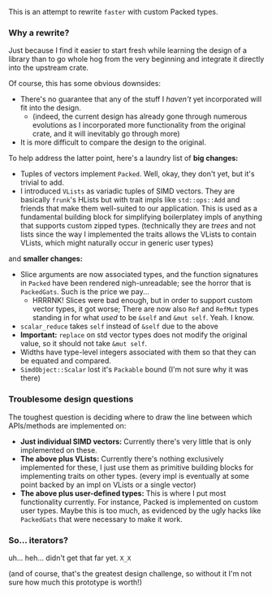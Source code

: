 This is an attempt to rewrite `faster` with custom Packed types.

### Why a rewrite?

Just because I find it easier to start fresh while learning the design of a library than to go whole hog from the very beginning and integrate it directly into the upstream crate.

Of course, this has some obvious downsides:

* There's no guarantee that any of the stuff I *haven't* yet incorporated will fit into the design.
  * (indeed, the current design has already gone through numerous evolutions as I incorporated more functionality from the original crate, and it will inevitably go through more)
* It is more difficult to compare the design to the original.

To help address the latter point, here's a laundry list of **big changes:**

* Tuples of vectors implement `Packed`.  Well, okay, they don't yet, but it's trivial to add.
* I introduced `VLists` as variadic tuples of SIMD vectors.  They are basically `frunk`'s HLists but with trait impls like `std::ops::Add` and friends that make them well-suited to our application.  This is used as a fundamental building block for simplifying boilerplatey impls of anything that supports custom zipped types. (technically they are *trees* and not lists since the way I implemented the traits allows the VLists to contain VLists, which might naturally occur in generic user types)

and **smaller changes:**

* Slice arguments are now associated types, and the function signatures in `Packed` have been rendered nigh-unreadable; see the horror that is `PackedGats`. Such is the price we pay...
  * HRRRNK! Slices were bad enough, but in order to support custom vector types, it got worse; There are now also `Ref` and `RefMut` types standing in for what *used* to be `&self` and `&mut self`.  Yeah. I know.
* `scalar_reduce` takes `self` instead of `&self` due to the above
* **Important:** `replace` on std vector types does not modify the original value, so it should not take `&mut self`.
* Widths have type-level integers associated with them so that they can be equated and compared.
* `SimdObject::Scalar` lost it's `Packable` bound (I'm not sure why it was there)

### Troublesome design questions

The toughest question is deciding where to draw the line between which APIs/methods are implemented on:

* **Just individual SIMD vectors:** Currently there's very little that is only implemented on these.
* **The above plus VLists:** Currently there's nothing exclusively implemented for these, I just use them as primitive building blocks for implementing traits on other types. (every impl is eventually at some point backed by an impl on VLists or a single vector)
* **The above plus user-defined types:** This is where I put most functionality currently. For instance, Packed is implemented on custom user types.  Maybe this is too much, as evidenced by the ugly hacks like `PackedGats` that were necessary to make it work.


### So... iterators?

uh... heh... didn't get that far yet. `X_X`

(and of course, that's the greatest design challenge, so without it I'm not sure how much this prototype is worth!)
